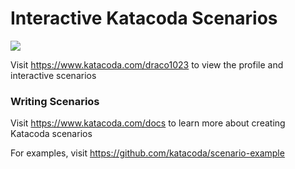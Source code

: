 # Interactive Katacoda Scenarios

[![](http://shields.katacoda.com/katacoda/draco1023/count.svg)](https://www.katacoda.com/draco1023 "Get your profile on Katacoda.com")

Visit https://www.katacoda.com/draco1023 to view the profile and interactive scenarios

### Writing Scenarios
Visit https://www.katacoda.com/docs to learn more about creating Katacoda scenarios

For examples, visit https://github.com/katacoda/scenario-example
